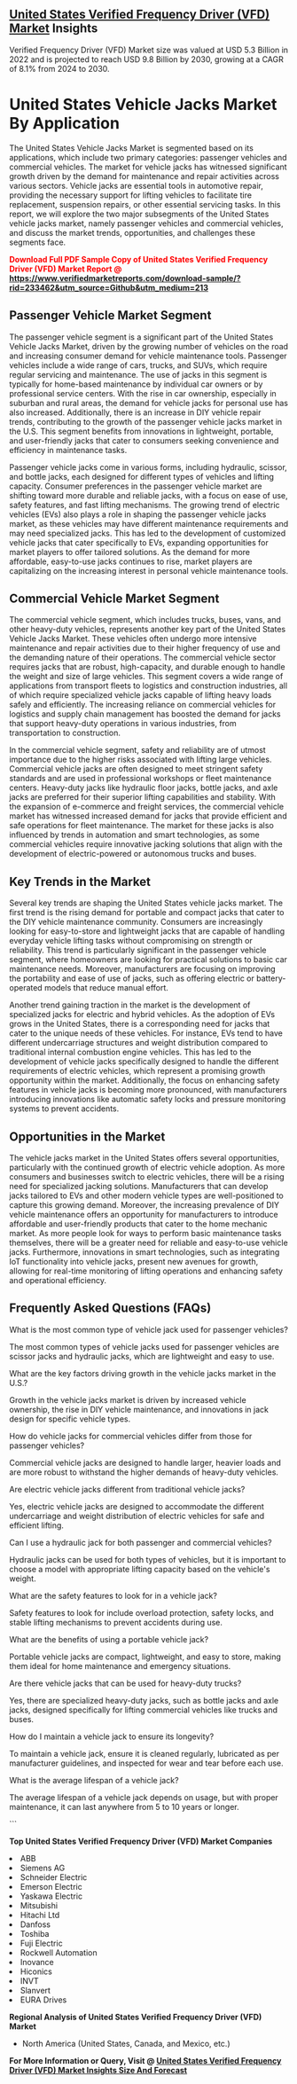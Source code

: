 <h2><a href="https://www.verifiedmarketreports.com/download-sample/?rid=233462&amp;utm_source=Github&amp;utm_medium=213" target="_blank">United States Verified Frequency Driver (VFD) Market</a> Insights</h2><p>Verified Frequency Driver (VFD) Market size was valued at USD 5.3 Billion in 2022 and is projected to reach USD 9.8 Billion by 2030, growing at a CAGR of 8.1% from 2024 to 2030.</p><p><h1>United States Vehicle Jacks Market By Application</h1><p>The United States Vehicle Jacks Market is segmented based on its applications, which include two primary categories: passenger vehicles and commercial vehicles. The market for vehicle jacks has witnessed significant growth driven by the demand for maintenance and repair activities across various sectors. Vehicle jacks are essential tools in automotive repair, providing the necessary support for lifting vehicles to facilitate tire replacement, suspension repairs, or other essential servicing tasks. In this report, we will explore the two major subsegments of the United States vehicle jacks market, namely passenger vehicles and commercial vehicles, and discuss the market trends, opportunities, and challenges these segments face. <strong><p><span class=""><span style="color: #ff0000;"><strong>Download Full PDF Sample Copy of United States Verified Frequency Driver (VFD) Market Report</strong> @ </span><a href="https://www.verifiedmarketreports.com/download-sample/?rid=233462&amp;utm_source=Github&amp;utm_medium=213" target="_blank">https://www.verifiedmarketreports.com/download-sample/?rid=233462&amp;utm_source=Github&amp;utm_medium=213</a></span></p></strong></p><h2>Passenger Vehicle Market Segment</h2><p>The passenger vehicle segment is a significant part of the United States Vehicle Jacks Market, driven by the growing number of vehicles on the road and increasing consumer demand for vehicle maintenance tools. Passenger vehicles include a wide range of cars, trucks, and SUVs, which require regular servicing and maintenance. The use of jacks in this segment is typically for home-based maintenance by individual car owners or by professional service centers. With the rise in car ownership, especially in suburban and rural areas, the demand for vehicle jacks for personal use has also increased. Additionally, there is an increase in DIY vehicle repair trends, contributing to the growth of the passenger vehicle jacks market in the U.S. This segment benefits from innovations in lightweight, portable, and user-friendly jacks that cater to consumers seeking convenience and efficiency in maintenance tasks.<p>Passenger vehicle jacks come in various forms, including hydraulic, scissor, and bottle jacks, each designed for different types of vehicles and lifting capacity. Consumer preferences in the passenger vehicle market are shifting toward more durable and reliable jacks, with a focus on ease of use, safety features, and fast lifting mechanisms. The growing trend of electric vehicles (EVs) also plays a role in shaping the passenger vehicle jacks market, as these vehicles may have different maintenance requirements and may need specialized jacks. This has led to the development of customized vehicle jacks that cater specifically to EVs, expanding opportunities for market players to offer tailored solutions. As the demand for more affordable, easy-to-use jacks continues to rise, market players are capitalizing on the increasing interest in personal vehicle maintenance tools.<h2>Commercial Vehicle Market Segment</h2><p>The commercial vehicle segment, which includes trucks, buses, vans, and other heavy-duty vehicles, represents another key part of the United States Vehicle Jacks Market. These vehicles often undergo more intensive maintenance and repair activities due to their higher frequency of use and the demanding nature of their operations. The commercial vehicle sector requires jacks that are robust, high-capacity, and durable enough to handle the weight and size of large vehicles. This segment covers a wide range of applications from transport fleets to logistics and construction industries, all of which require specialized vehicle jacks capable of lifting heavy loads safely and efficiently. The increasing reliance on commercial vehicles for logistics and supply chain management has boosted the demand for jacks that support heavy-duty operations in various industries, from transportation to construction.<p>In the commercial vehicle segment, safety and reliability are of utmost importance due to the higher risks associated with lifting large vehicles. Commercial vehicle jacks are often designed to meet stringent safety standards and are used in professional workshops or fleet maintenance centers. Heavy-duty jacks like hydraulic floor jacks, bottle jacks, and axle jacks are preferred for their superior lifting capabilities and stability. With the expansion of e-commerce and freight services, the commercial vehicle market has witnessed increased demand for jacks that provide efficient and safe operations for fleet maintenance. The market for these jacks is also influenced by trends in automation and smart technologies, as some commercial vehicles require innovative jacking solutions that align with the development of electric-powered or autonomous trucks and buses.<h2>Key Trends in the Market</h2><p>Several key trends are shaping the United States vehicle jacks market. The first trend is the rising demand for portable and compact jacks that cater to the DIY vehicle maintenance community. Consumers are increasingly looking for easy-to-store and lightweight jacks that are capable of handling everyday vehicle lifting tasks without compromising on strength or reliability. This trend is particularly significant in the passenger vehicle segment, where homeowners are looking for practical solutions to basic car maintenance needs. Moreover, manufacturers are focusing on improving the portability and ease of use of jacks, such as offering electric or battery-operated models that reduce manual effort.<p>Another trend gaining traction in the market is the development of specialized jacks for electric and hybrid vehicles. As the adoption of EVs grows in the United States, there is a corresponding need for jacks that cater to the unique needs of these vehicles. For instance, EVs tend to have different undercarriage structures and weight distribution compared to traditional internal combustion engine vehicles. This has led to the development of vehicle jacks specifically designed to handle the different requirements of electric vehicles, which represent a promising growth opportunity within the market. Additionally, the focus on enhancing safety features in vehicle jacks is becoming more pronounced, with manufacturers introducing innovations like automatic safety locks and pressure monitoring systems to prevent accidents.<h2>Opportunities in the Market</h2><p>The vehicle jacks market in the United States offers several opportunities, particularly with the continued growth of electric vehicle adoption. As more consumers and businesses switch to electric vehicles, there will be a rising need for specialized jacking solutions. Manufacturers that can develop jacks tailored to EVs and other modern vehicle types are well-positioned to capture this growing demand. Moreover, the increasing prevalence of DIY vehicle maintenance offers an opportunity for manufacturers to introduce affordable and user-friendly products that cater to the home mechanic market. As more people look for ways to perform basic maintenance tasks themselves, there will be a greater need for reliable and easy-to-use vehicle jacks. Furthermore, innovations in smart technologies, such as integrating IoT functionality into vehicle jacks, present new avenues for growth, allowing for real-time monitoring of lifting operations and enhancing safety and operational efficiency.<h2>Frequently Asked Questions (FAQs)</h2><p>What is the most common type of vehicle jack used for passenger vehicles?</p><p>The most common types of vehicle jacks used for passenger vehicles are scissor jacks and hydraulic jacks, which are lightweight and easy to use.</p><p>What are the key factors driving growth in the vehicle jacks market in the U.S.?</p><p>Growth in the vehicle jacks market is driven by increased vehicle ownership, the rise in DIY vehicle maintenance, and innovations in jack design for specific vehicle types.</p><p>How do vehicle jacks for commercial vehicles differ from those for passenger vehicles?</p><p>Commercial vehicle jacks are designed to handle larger, heavier loads and are more robust to withstand the higher demands of heavy-duty vehicles.</p><p>Are electric vehicle jacks different from traditional vehicle jacks?</p><p>Yes, electric vehicle jacks are designed to accommodate the different undercarriage and weight distribution of electric vehicles for safe and efficient lifting.</p><p>Can I use a hydraulic jack for both passenger and commercial vehicles?</p><p>Hydraulic jacks can be used for both types of vehicles, but it is important to choose a model with appropriate lifting capacity based on the vehicle's weight.</p><p>What are the safety features to look for in a vehicle jack?</p><p>Safety features to look for include overload protection, safety locks, and stable lifting mechanisms to prevent accidents during use.</p><p>What are the benefits of using a portable vehicle jack?</p><p>Portable vehicle jacks are compact, lightweight, and easy to store, making them ideal for home maintenance and emergency situations.</p><p>Are there vehicle jacks that can be used for heavy-duty trucks?</p><p>Yes, there are specialized heavy-duty jacks, such as bottle jacks and axle jacks, designed specifically for lifting commercial vehicles like trucks and buses.</p><p>How do I maintain a vehicle jack to ensure its longevity?</p><p>To maintain a vehicle jack, ensure it is cleaned regularly, lubricated as per manufacturer guidelines, and inspected for wear and tear before each use.</p><p>What is the average lifespan of a vehicle jack?</p><p>The average lifespan of a vehicle jack depends on usage, but with proper maintenance, it can last anywhere from 5 to 10 years or longer.</p>```</p><p><strong>Top United States Verified Frequency Driver (VFD) Market Companies</strong></p><div data-test-id=""><p><li>ABB</li><li> Siemens AG</li><li> Schneider Electric</li><li> Emerson Electric</li><li> Yaskawa Electric</li><li> Mitsubishi</li><li> Hitachi Ltd</li><li> Danfoss</li><li> Toshiba</li><li> Fuji Electric</li><li> Rockwell Automation</li><li> Inovance</li><li> Hiconics</li><li> INVT</li><li> Slanvert</li><li> EURA Drives</li></p><div><strong>Regional Analysis of&nbsp;United States Verified Frequency Driver (VFD) Market</strong></div><ul><li dir="ltr"><p dir="ltr">North America&nbsp;(United States, Canada, and Mexico, etc.)</p></li></ul><p><strong>For More Information or Query, Visit @&nbsp;</strong><strong><a href="https://www.verifiedmarketreports.com/product/verified-frequency-driver-vfd-market/?utm_source=Github&amp;utm_medium=213" target="_blank">United States Verified Frequency Driver (VFD) Market Insights Size And Forecast</a></strong></p></div>

